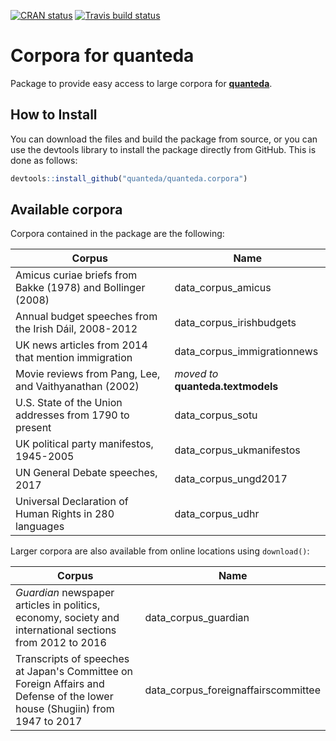 [![CRAN status](https://www.r-pkg.org/badges/version/quanteda.corpora)](https://cran.r-project.org/package=quanteda.corpora)
[![Travis build status](https://travis-ci.org/quanteda/quanteda.corpora.svg?branch=master)](https://travis-ci.org/quanteda/quanteda.corpora)

# Corpora for quanteda

Package to provide easy access to large corpora for [**quanteda**](http://github.com/quanteda/quanteda).

## How to Install

You can download the files and build the package from source, or you can use the devtools library to install the package directly from GitHub. This is done as follows:

```r
devtools::install_github("quanteda/quanteda.corpora")
```

## Available corpora

Corpora contained in the package are the following:

Corpus | Name
--|--
Amicus curiae briefs from Bakke (1978) and Bollinger (2008) | data_corpus_amicus
Annual budget speeches from the Irish Dáil, 2008-2012 | data_corpus_irishbudgets
UK news articles from 2014 that mention immigration | data_corpus_immigrationnews
Movie reviews from Pang, Lee, and Vaithyanathan (2002) | _moved to_ **quanteda.textmodels** 
U.S. State of the Union addresses from 1790 to present | data_corpus_sotu
UK political party manifestos, 1945-2005 | data_corpus_ukmanifestos
UN General Debate speeches, 2017 | data_corpus_ungd2017
Universal Declaration of Human Rights in 280 languages | data_corpus_udhr

Larger corpora are also available from online locations using `download()`:

Corpus | Name
--|--
_Guardian_ newspaper articles in politics, economy, society and international sections from 2012 to 2016 | data_corpus_guardian
Transcripts of speeches at Japan's Committee on Foreign Affairs and Defense of the lower house (Shugiin) from 1947 to 2017 | data_corpus_foreignaffairscommittee
